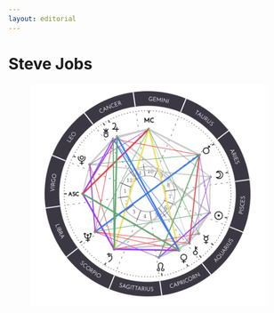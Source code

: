 ```yaml
---
layout: editorial
---
```


# Steve Jobs

<figure><img src="../../../../../../../.gitbook/assets/Screen Shot 2023-02-09 at 9.14.42 AM.png" alt=""><figcaption></figcaption></figure>
